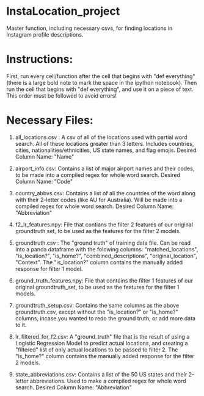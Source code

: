 # InstaLocation_project
Master function, including necessary csvs, for finding locations in Instagram profile descriptions.

# Instructions:
First, run every cell/function after the cell that begins with "def everything" (there is a large bold note to mark the space in the ipython notebook). Then run the cell that begins with "def everything", and use it on a piece of text. This order must be followed to avoid errors!


# Necessary Files:
1) all_locations.csv : A csv of all of the locations used with partial word search. All of these locations greater than 3 letters. Includes countries, cities, nationalities/ethnicities, US state names, and flag emojis. Desired Column Name: "Name"

2) airport_info.csv: Contains a list of major airport names and their codes, to be made into a compiled regex for whole word search. Desired Column Name: "Code"

3) country_abbvs.csv: Contains a list of all the countries of the word along with their 2-letter codes (like AU for Australia). Will be made into a compiled regex for whole word search. Desired Column Name: "Abbreviation"

4) f2_lr_features.npy: File that contians the filter 2 features of our original groundtruth set, to be used as the features for the filter 2 models. 

5) groundtruth.csv : The "ground truth" of training data file. Can be read into a panda dataframe with the folowing columns: "matched_locations", "is_location?", "is_home?", "combined_descriptions", "original_location", "Context". The "is_location?" column contains the manually added response for filter 1 model.

6) ground_truth_features.npy: File that contains the filter 1 features of our original groundtruth_set, to be used as the features for the filter 1 models.

7) groundtruth_setup.csv: Contains the same columns as the above groundtruth.csv, except without the "is_location?" or "is_home?" columns, incase you wanted to redo the ground truth, or add more data to it. 

8) lr_filtered_for_f2.csv: A "ground_truth" file that is the result of using a Logistic Regression Model to predict actual locations, and creating a "filtered" list of only actual locations to be passed to filter 2. The "is_home?" column contains the manually added response for the filter 2 models. 
 
9) state_abbreviations.csv: Contains a list of the 50 US states and their 2-letter abbreviations. Used to make a compiled regex for whole word search. Desired Column Name: "Abbreviation"
